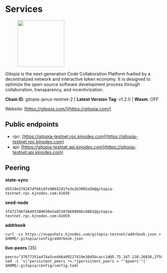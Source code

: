 # Services

<figure><img src="https://raw.githubusercontent.com/kj89/testnet_manuals/main/pingpub/logos/gitopia.png" width="150" alt=""><figcaption></figcaption></figure>

Gitopia is the next-generation Code Collaboration Platform fuelled by  a decentralized network and interactive token economy. It is designed  to optimize the open-source software development process through  collaboration, transparency, and incentivization.

**Chain ID**: gitopia-janus-testnet-2 | **Latest Version Tag**: v1.2.0 | **Wasm**: OFF

Website: [https://gitopia.com/](https://gitopia.com/)


## Public endpoints

* rpc: [https://gitopia-testnet.rpc.kjnodes.com](https://gitopia-testnet.rpc.kjnodes.com)
* api: [https://gitopia-testnet.api.kjnodes.com](https://gitopia-testnet.api.kjnodes.com)

## Peering

**state-sync**

```
d5519e378247dfb61dfe90652d1fe3e2b3005a5b@gitopia-testnet.rpc.kjnodes.com:41656
```

**seed-node**

```
3f472746f46493309650e5a033076689996c8881@gitopia-testnet.rpc.kjnodes.com:41659
```

**addrbook**
```
curl -Ls https://snapshots.kjnodes.com/gitopia-testnet/addrbook.json > $HOME/.gitopia/config/addrbook.json
```

**live-peers** (35)
```
peers="37677351ed74a5ced46a99217d19e30d5bcacc1d@5.75.147.138:26656,2f58a44c9ce9dcdf81e2eaed7cd808ebefe222a7@38.242.243.111:26656,32254e5e11c49d8802f4c5bbd2c682eebd72ea33@80.241.220.28:60956,bd4375ea3398dd700195dbae3218f95e512908ee@194.163.172.251:41656,5ffdc1788f68df5e8163d9bd0d71a4c4d3dec2e9@81.0.220.21:26656,31099d763305ead833b84c28b142ecbfd3628a64@85.190.246.250:41656,e88708f6bda2af195f0ec48b9868e588ead964fb@144.91.82.239:26656,458a98d6293064bdf3d6f86e0e2aa87bbb450f07@75.119.144.48:656,b30d41820868f19784589dce150f07e3bdce8ea2@86.48.0.95:26656,95fbdc6d62be17db6688222b15b57d3e795ed07a@167.86.84.102:656,b44d4fd0799d2c06fbec0257b376c0520bdb226a@185.250.37.147:41656,481189b7e246f6c824a969482446c49abbfe76b8@161.97.172.147:26656,c40217eafa32447028bfe62f3c4dd20c14cef94e@173.249.57.208:656,c820e754c56b5455d64ab7685730c44a936d0833@154.38.165.129:26656,938ac1e4262cb2341bac323156fc3637f1b9c472@84.46.240.25:41656,85236d0c81cad2ce71c59b7aa7ab191bce545bff@89.117.50.45:656,016b0e565abd496b9473b87ac41339251005d12e@194.163.167.163:41656,e79532749fb5dd95366f4568a7b2430d0e316fb5@84.46.255.163:26656,6d36c85a0fc1d737906f47af2e090734e0f6d4a3@86.48.3.99:26656,0eb70bf5e2403694109f9bba184570074c2dfdd5@38.242.235.255:26656,ea53a3f77fe373f47be4e77fd5f9ff526dfaec33@51.79.143.46:41656,5171aad5f862d474b36fc8049be3339068c96cc9@165.232.151.144:26656,ee812a11525cf7e2de4bd63e66aed8b8de337902@38.242.235.199:41656,b6651c7b043ef4bdccd7906b0f06de2bbdfe8a60@193.46.243.75:26656,44a66336b029ba931165da3580cc6322af90339d@38.242.207.87:26656,19fb417249992ae8def277fb753656da318fe250@38.242.133.239:41656,f4d2fd4a8f21c40559b1c903aaae0b0b1c937dc4@194.61.28.39:41656,aec8ea46d0e5d0688b58df8a47c6934959fe981f@65.109.90.33:11356,63381c5528ed8ca93f9ba31008a9630d21b29a97@142.132.152.46:46656,5c2c2b27e1824097d4f5dc7a581a8d615923e76f@185.252.235.110:41656,a8591524ebded3132f423771c0d91b77bdffad44@82.208.22.16:26656,38f4e436b28b05850fa9b67cadf0700123cec094@45.10.154.166:26656,4e0e57bcac8aa2bc3188d5b7845eeee61a61f3f0@194.163.170.165:26656,d5519e378247dfb61dfe90652d1fe3e2b3005a5b@65.109.68.190:41656,eb34bba81406640084995e7a3f732187509ae2e8@164.92.113.87:41656"
sed -i 's|^persistent_peers *=.*|persistent_peers = "'$peers'"|' $HOME/.gitopia/config/config.toml
```
